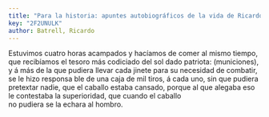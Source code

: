 ```yaml
---
title: "Para la historia: apuntes autobiográficos de la vida de Ricardo Batrell Oviedo"
key: "2F2UNULK"
author: Batrell, Ricardo
---
```

<div data-schema-version="8"><p>Estuvimos cuatro horas acampados y hacíamos de comer al mismo tiempo, que recibíamos el tesoro más codiciado del sol dado patriota: (municiones), y á más de la que pudiera llevar cada jinete para su necesidad de combatir, se le hizo responsa ble de una caja de mil tiros, á cada uno, sin que pudiera pretextar nadie, que el caballo estaba cansado, porque al que alegaba eso le contestaba la superioridad, que cuando el caballo<br>no pudiera se la echara al hombro.</p> </div>